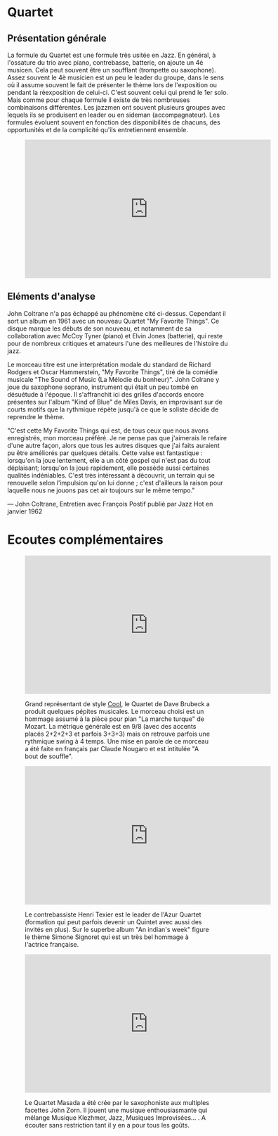 # Quartet

## Présentation générale
La formule du Quartet est une formule très usitée en Jazz. En général, à l'ossature du trio avec piano, contrebasse, batterie, on ajoute un 4è musicen. Cela peut souvent être un soufflant (trompette ou saxophone). Assez souvent le 4è musicien est un peu le leader du groupe, dans le sens où il assume souvent le fait de présenter le thème lors de l'exposition ou pendant la réexposition de celui-ci. C'est souvent celui qui prend le 1er solo. Mais comme pour chaque formule il existe de très nombreuses combinaisons différentes. Les jazzmen ont souvent plusieurs groupes avec lequels ils se produisent en leader ou en sideman (accompagnateur). Les formules évoluent souvent en fonction des disponibilités de chacuns, des opportunités et de la complicité qu'ils entretiennent ensemble.


<figure class="app-frame formations text-align-center" data-title="My Favorite Things - John Coltrane Quartet">
 <iframe width="560" height="315" src="https://www.youtube.com/embed/qWG2dsXV5HI" title="YouTube video player" frameborder="0" allow="accelerometer; autoplay; clipboard-write; encrypted-media; gyroscope; picture-in-picture; web-share" allowfullscreen></iframe>
 <!-- <video src="assets/images/My-Favorite-Things--John-Coltrane_360p.mp4" controls>-->
</figure>

## Eléments d'analyse
John Coltrane n'a pas échappé au phénomène cité ci-dessus. Cependant il sort un album en 1961 avec un nouveau Quartet "My Favorite Things". Ce disque marque les débuts de son nouveau, et notamment de sa collaboration avec McCoy Tyner (piano) et Elvin Jones (batterie), qui reste pour de nombreux critiques et amateurs l'une des meilleures de l'histoire du jazz.

Le morceau titre est une interprétation modale du standard de Richard Rodgers et Oscar Hammerstein, "My Favorite Things", tiré de la comédie musicale "The Sound of Music (La Mélodie du bonheur)". John Colrane y joue du saxophone soprano, instrument qui était un peu tombé en désuétude à l'époque.  Il s'affranchit ici des grilles d'accords encore présentes sur l'album "Kind of Blue" de Miles Davis, en improvisant sur de courts motifs que la rythmique répète jusqu'à ce que le soliste décide de reprendre le thème.

"C'est cette My Favorite Things qui est, de tous ceux que nous avons enregistrés, mon morceau préféré. Je ne pense pas que j'aimerais le refaire d'une autre façon, alors que tous les autres disques que j'ai faits auraient pu être améliorés par quelques détails. Cette valse est fantastique : lorsqu'on la joue lentement, elle a un côté gospel qui n'est pas du tout déplaisant; lorsqu'on la joue rapidement, elle possède aussi certaines qualités indéniables. C'est très intéressant à découvrir, un terrain qui se renouvelle selon l'impulsion qu'on lui donne ; c'est d'ailleurs la raison pour laquelle nous ne jouons pas cet air toujours sur le même tempo."

— John Coltrane, Entretien avec François Postif publié par Jazz Hot en janvier 1962


# Ecoutes complémentaires
<div class="encarts">
<figure class="app-frame encart text-align-center formations" data-title="Blue Rondo A La Turk - Dave Brubeck Quartet">
   <iframe width="560" height="315" src="https://www.youtube.com/embed/vKNZqM0d-xo" title="YouTube video player" frameborder="0" allow="accelerometer; autoplay; clipboard-write; encrypted-media; gyroscope; picture-in-picture; web-share" allowfullscreen></iframe>
   <!-- <video controls src="assets/images/Dave.Brubeck.Quartet-Blue.Rond.a.la.Turk_360p.mp4"></video>-->
  <p>
   Grand représentant de style <a href="/#/styles/a4-cool.md">Cool</a>, le Quartet de Dave Brubeck a produit quelques pépites musicales. Le morceau choisi est un hommage assumé à la pièce pour pian "La marche turque" de Mozart. La métrique générale est en 9/8 (avec des accents placés 2+2+2+3 et parfois 3+3+3) mais on retrouve parfois une rythmique swing à 4 temps. Une mise en parole de ce morceau a été faite en français par Claude Nougaro et est intitulée "A bout de souffle". 
  </p>
</figure>
<figure class="app-frame encart text-align-center formations" data-title="Simone Signoret - Azur Quartet">
  <iframe width="560" height="315" src="https://www.youtube.com/embed/La3C4u7GCl4" title="YouTube video player" frameborder="0" allow="accelerometer; autoplay; clipboard-write; encrypted-media; gyroscope; picture-in-picture; web-share" allowfullscreen></iframe>
  <!--<video controls src="assets/images/Henri.Texier-Simone.Signoret_v720P.mp4"></video>-->
  <p>
  Le contrebassiste Henri Texier est le leader de l'Azur Quartet (formation qui peut parfois devenir un Quintet avec aussi des invités en plus). Sur le superbe album "An indian's week" figure le thème Simone Signoret qui est un très bel hommage à l'actrice française.
  </p>
</figure>
<figure class="app-frame encart text-align-center formations" data-title="Solobsession - Bojan Z">
 <iframe width="560" height="315" src="https://www.youtube.com/embed/7aw9-0f7UX0" title="YouTube video player" frameborder="0" allow="accelerometer; autoplay; clipboard-write; encrypted-media; gyroscope; picture-in-picture; web-share" allowfullscreen></iframe>
 <!-- <video controls src="assets/images/John;Zorn;Masada6Alef;Tahah_v720P.mp4"></video>-->
  <p>
   Le Quartet Masada a été crée par le saxophoniste aux multiples facettes John Zorn. Il jouent une musique enthousiasmante qui mélange Musique Klezhmer, Jazz, Musiques Improvisées... . A écouter sans restriction tant il y en a pour tous les goûts.
  </p>
</figure>
</div>

